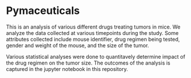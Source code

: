 # Pymaceuticals

This is an analysis of various different drugs treating tumors in mice. We analyze the data collected at various timepoints during the study. Some attributes collected include mouse identifier, drug regimen being tested, gender and weight of the mouse, and the size of the tumor. 

Various statistical analyses were done to quantitavely determine impact of the drug regimen on the tumor size. The outcomes of the analysis is captured in the jupyter notebook in this repository.